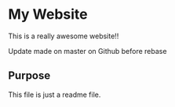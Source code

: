 # My Website
This is a really awesome website!!

Update made on master on Github before rebase

## Purpose
This file is just a readme file.
